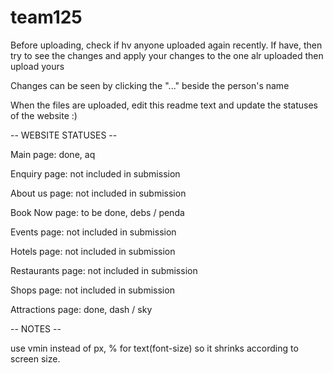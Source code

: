 # team125

Before uploading, check if hv anyone uploaded again recently. If have, then try to see the changes and apply your changes to the one alr uploaded then upload yours 

Changes can be seen by clicking the "..." beside the person's name

When the files are uploaded, edit this readme text and update the statuses of the website :)

-- WEBSITE STATUSES --

Main page: done, aq

Enquiry page: not included in submission

About us page: not included in submission

Book Now page: to be done, debs / penda

Events page: not included in submission

Hotels page: not included in submission

Restaurants page: not included in submission

Shops page: not included in submission

Attractions page: done, dash / sky

-- NOTES --

use vmin instead of px, % for text(font-size) so it shrinks according to screen size.
